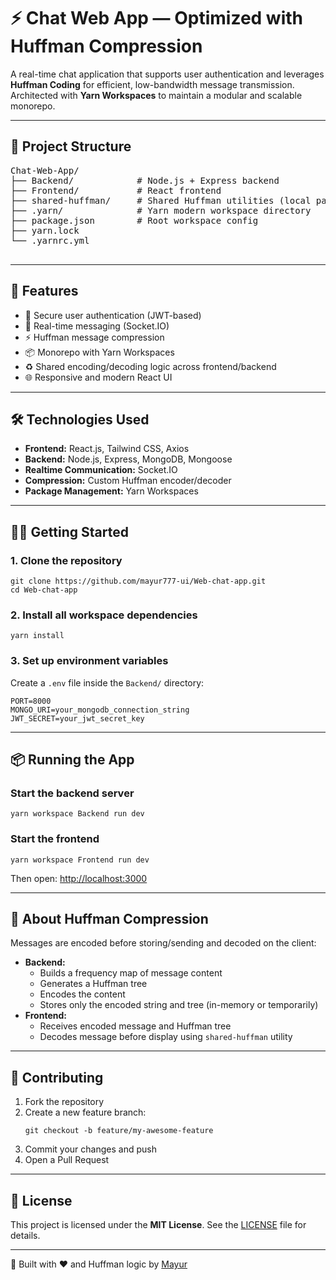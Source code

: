 <!DOCTYPE html>
<html lang="en">
<head>
  <meta charset="UTF-8" />
  <title>Chat Web App - README</title>
</head>
<body>
  <h1>⚡ Chat Web App — Optimized with Huffman Compression</h1>

  <p>A real-time chat application that supports user authentication and leverages <strong>Huffman Coding</strong> for efficient, low-bandwidth message transmission. Architected with <strong>Yarn Workspaces</strong> to maintain a modular and scalable monorepo.</p>

  <hr />

  <h2>📁 Project Structure</h2>
  <pre>
Chat-Web-App/
├── Backend/            # Node.js + Express backend
├── Frontend/           # React frontend
├── shared-huffman/     # Shared Huffman utilities (local package)
├── .yarn/              # Yarn modern workspace directory
├── package.json        # Root workspace config
├── yarn.lock
└── .yarnrc.yml
  </pre>

  <hr />

  <h2>🚀 Features</h2>
  <ul>
    <li>🔐 Secure user authentication (JWT-based)</li>
    <li>💬 Real-time messaging (Socket.IO)</li>
    <li>⚡ Huffman message compression</li>
    <li>📦 Monorepo with Yarn Workspaces</li>
    <li>♻️ Shared encoding/decoding logic across frontend/backend</li>
    <li>🌐 Responsive and modern React UI</li>
  </ul>

  <hr />

  <h2>🛠️ Technologies Used</h2>
  <ul>
    <li><strong>Frontend:</strong> React.js, Tailwind CSS, Axios</li>
    <li><strong>Backend:</strong> Node.js, Express, MongoDB, Mongoose</li>
    <li><strong>Realtime Communication:</strong> Socket.IO</li>
    <li><strong>Compression:</strong> Custom Huffman encoder/decoder</li>
    <li><strong>Package Management:</strong> Yarn Workspaces</li>
  </ul>

  <hr />

  <h2>🧑‍💻 Getting Started</h2>

  <h3>1. Clone the repository</h3>
  <pre><code>git clone https://github.com/mayur777-ui/Web-chat-app.git
cd Web-chat-app</code></pre>

  <h3>2. Install all workspace dependencies</h3>
  <pre><code>yarn install</code></pre>

  <h3>3. Set up environment variables</h3>
  <p>Create a <code>.env</code> file inside the <code>Backend/</code> directory:</p>
  <pre><code>PORT=8000
MONGO_URI=your_mongodb_connection_string
JWT_SECRET=your_jwt_secret_key</code></pre>

  <hr />

  <h2>📦 Running the App</h2>

  <h3>Start the backend server</h3>
  <pre><code>yarn workspace Backend run dev</code></pre>

  <h3>Start the frontend</h3>
  <pre><code>yarn workspace Frontend run dev</code></pre>

  <p>Then open: <a href="http://localhost:3000" target="_blank">http://localhost:3000</a></p>

  <hr />

  <h2>🧠 About Huffman Compression</h2>
  <p>Messages are encoded before storing/sending and decoded on the client:</p>
  <ul>
    <li><strong>Backend:</strong>
      <ul>
        <li>Builds a frequency map of message content</li>
        <li>Generates a Huffman tree</li>
        <li>Encodes the content</li>
        <li>Stores only the encoded string and tree (in-memory or temporarily)</li>
      </ul>
    </li>
    <li><strong>Frontend:</strong>
      <ul>
        <li>Receives encoded message and Huffman tree</li>
        <li>Decodes message before display using <code>shared-huffman</code> utility</li>
      </ul>
    </li>
  </ul>

  <hr />

  <h2>🧩 Contributing</h2>
  <ol>
    <li>Fork the repository</li>
    <li>Create a new feature branch:
      <pre><code>git checkout -b feature/my-awesome-feature</code></pre>
    </li>
    <li>Commit your changes and push</li>
    <li>Open a Pull Request</li>
  </ol>

  <hr />

  <h2>📄 License</h2>
  <p>This project is licensed under the <strong>MIT License</strong>. See the <a href="LICENSE">LICENSE</a> file for details.</p>

  <hr />

  <p>🚀 Built with ❤️ and Huffman logic by <a href="https://github.com/mayur777-ui" target="_blank">Mayur</a></p>
</body>
</html>
